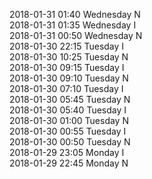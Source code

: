2018-01-31 01:40 Wednesday  N  
2018-01-31 01:35 Wednesday  I  
2018-01-31 00:50 Wednesday  N  
2018-01-30 22:15 Tuesday  I  
2018-01-30 10:25 Tuesday  N  
2018-01-30 09:15 Tuesday  I  
2018-01-30 09:10 Tuesday  N  
2018-01-30 07:10 Tuesday  I  
2018-01-30 05:45 Tuesday  N  
2018-01-30 05:40 Tuesday  I  
2018-01-30 01:00 Tuesday  N  
2018-01-30 00:55 Tuesday  I  
2018-01-30 00:50 Tuesday  N  
2018-01-29 23:05 Monday  I  
2018-01-29 22:45 Monday  N  
